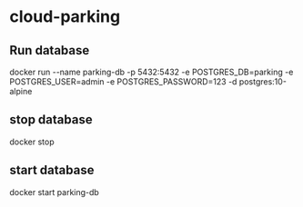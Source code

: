 # cloud-parking

## Run database
docker run --name parking-db -p 5432:5432 -e POSTGRES_DB=parking -e POSTGRES_USER=admin -e POSTGRES_PASSWORD=123 -d postgres:10-alpine

## stop database
docker stop

## start database
docker start parking-db